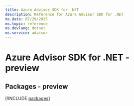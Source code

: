 ```yaml
---
title: Azure Advisor SDK for .NET
description: Reference for Azure Advisor SDK for .NET
ms.date: 07/29/2025
ms.topic: reference
ms.devlang: dotnet
ms.service: advisor
---
```

# Azure Advisor SDK for .NET - preview
## Packages - preview
[!INCLUDE [packages](advisor-index.md)]